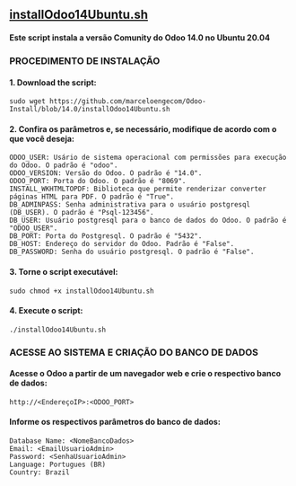 
## [installOdoo14Ubuntu.sh](https://github.com/marceloengecom/Odoo-Install/blob/14.0/installOdoo14Ubuntu.sh)
#### Este script instala a versão Comunity do Odoo 14.0 no Ubuntu 20.04

### PROCEDIMENTO DE INSTALAÇÃO

#### 1. Download the script:
```
sudo wget https://github.com/marceloengecom/Odoo-Install/blob/14.0/installOdoo14Ubuntu.sh
```

#### 2. Confira os parâmetros e, se necessário, modifique de acordo com o que você deseja:
```
ODOO_USER: Usário de sistema operacional com permissões para execução do Odoo. O padrão é "odoo".
ODOO_VERSION: Versão do Odoo. O padrão é "14.0".
ODOO_PORT: Porta do Odoo. O padrão é "8069".
INSTALL_WKHTMLTOPDF: Biblioteca que permite renderizar converter páginas HTML para PDF. O padrão é "True".
DB_ADMINPASS: Senha administrativa para o usuário postgresql (DB_USER). O padrão é "Psql-123456".
DB_USER: Usuário postgresql para o banco de dados do Odoo. O padrão é "ODOO_USER".
DB_PORT: Porta do Postgresql. O padrão é "5432".
DB_HOST: Endereço do servidor do Odoo. Padrão é "False".
DB_PASSWORD: Senha do usuário postgresql. O padrão é "False".
```

#### 3. Torne o script executável:
```
sudo chmod +x installOdoo14Ubuntu.sh
```

#### 4. Execute o script:
```
./installOdoo14Ubuntu.sh
```

### ACESSE AO SISTEMA E CRIAÇÃO DO BANCO DE DADOS

#### Acesse o Odoo a partir de um navegador web e crie o respectivo banco de dados:
```
http://<EndereçoIP>:<ODOO_PORT>
```

#### Informe os respectivos parâmetros do banco de dados:
```Master Password: <DB_ADMINPASS>
Database Name: <NomeBancoDados>
Email: <EmailUsuarioAdmin>
Password: <SenhaUsuarioAdmin>
Language: Portugues (BR)
Country: Brazil
```
